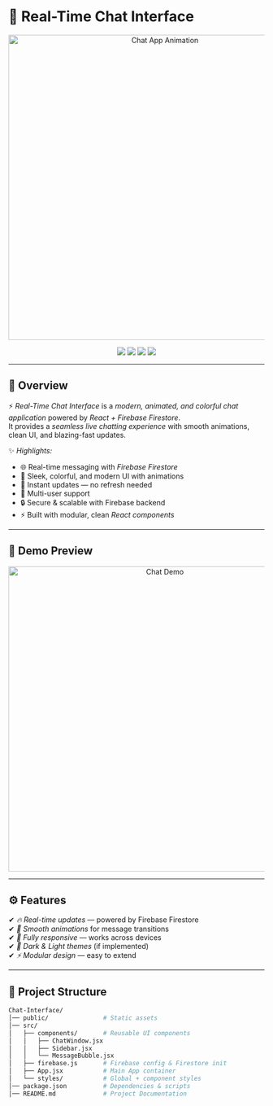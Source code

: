 # 💬 Real-Time Chat Interface  

<p align="center">
  <img src="https://media.giphy.com/media/26AHONQ79FdWZhAI0/giphy.gif" width="600" alt="Chat App Animation"/>
</p>

<p align="center">
  <img src="https://img.shields.io/badge/React-18.0-blue?logo=react&logoColor=white" />
  <img src="https://img.shields.io/badge/Firebase-Firestore-orange?logo=firebase" />
  <img src="https://img.shields.io/badge/RealTime-Chat-green?style=flat-square" />
  <img src="https://img.shields.io/github/license/ADHUMYSTAR/Chat-Interface" />
</p>

---

## 🚀 Overview  

⚡ *Real-Time Chat Interface* is a *modern, animated, and colorful chat application* powered by *React + Firebase Firestore*.  
It provides a *seamless live chatting experience* with smooth animations, clean UI, and blazing-fast updates.  

✨ *Highlights:*  
- 🌐 Real-time messaging with *Firebase Firestore*  
- 🎨 Sleek, colorful, and modern UI with animations  
- 🔔 Instant updates — no refresh needed  
- 👥 Multi-user support  
- 🔒 Secure & scalable with Firebase backend  
- ⚡ Built with modular, clean *React components*  

---

## 🎥 Demo Preview  

<p align="center">
  <img src="https://media.giphy.com/media/JIX9t2j0ZTN9S/giphy.gif" width="600" alt="Chat Demo"/>
</p>

---

## ⚙ Features  

✔ *🔥 Real-time updates* — powered by Firebase Firestore  
✔ *🎨 Smooth animations* for message transitions  
✔ *📱 Fully responsive* — works across devices  
✔ *🌙 Dark & Light themes* (if implemented)  
✔ *⚡ Modular design* — easy to extend  

---

## 📂 Project Structure  

```bash
Chat-Interface/
│── public/               # Static assets
│── src/
│   ├── components/       # Reusable UI components
│   │   ├── ChatWindow.jsx
│   │   ├── Sidebar.jsx
│   │   └── MessageBubble.jsx
│   ├── firebase.js       # Firebase config & Firestore init
│   ├── App.jsx           # Main App container
│   └── styles/           # Global + component styles
│── package.json          # Dependencies & scripts
│── README.md             # Project Documentation
